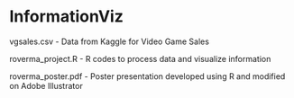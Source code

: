 # InformationViz

vgsales.csv - Data from Kaggle for Video Game Sales 

roverma_project.R - R codes to process data and visualize information

roverma_poster.pdf - Poster presentation developed using R and modified on Adobe Illustrator

